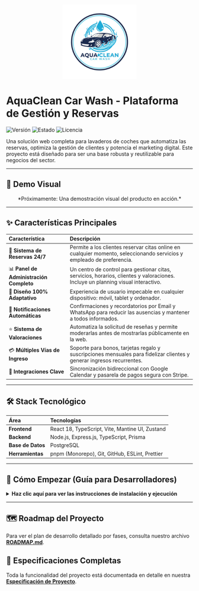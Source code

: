 <!-- File: /README.md - v1.0 -->
<div align="center">
  <img src="./docs/assets/logo.png" alt="AquaClean Car Wash Logo" width="200"/>
</div>

# AquaClean Car Wash - Plataforma de Gestión y Reservas

![Versión](https://img.shields.io/badge/version-1.0.0-blue)
![Estado](https://img.shields.io/badge/status-en--desarrollo-green)
![Licencia](https://img.shields.io/badge/licencia-privada-red)

Una solución web completa para lavaderos de coches que automatiza las reservas, optimiza la gestión de clientes y potencia el marketing digital. Este proyecto está diseñado para ser una base robusta y reutilizable para negocios del sector.

---

## 🎥 Demo Visual

<!-- TODO: Añadir un GIF animado mostrando el flujo de reserva del cliente y el panel de administración -->
<div align="center">
  *Próximamente: Una demostración visual del producto en acción.*
</div>

---

## ✨ Características Principales

| Característica                          | Descripción                                                                                                                      |
| :-------------------------------------- | :------------------------------------------------------------------------------------------------------------------------------- |
| 📅 **Sistema de Reservas 24/7**         | Permite a los clientes reservar citas online en cualquier momento, seleccionando servicios y empleado de preferencia.            |
| 📊 **Panel de Administración Completo** | Un centro de control para gestionar citas, servicios, horarios, clientes y valoraciones. Incluye un planning visual interactivo. |
| 📱 **Diseño 100% Adaptativo**           | Experiencia de usuario impecable en cualquier dispositivo: móvil, tablet y ordenador.                                            |
| 🔔 **Notificaciones Automáticas**       | Confirmaciones y recordatorios por Email y WhatsApp para reducir las ausencias y mantener a todos informados.                    |
| ⭐ **Sistema de Valoraciones**          | Automatiza la solicitud de reseñas y permite moderarlas antes de mostrarlas públicamente en la web.                              |
| 💳 **Múltiples Vías de Ingreso**        | Soporte para bonos, tarjetas regalo y suscripciones mensuales para fidelizar clientes y generar ingresos recurrentes.            |
| 🔗 **Integraciones Clave**              | Sincronización bidireccional con Google Calendar y pasarela de pagos segura con Stripe.                                          |

---

## 🛠️ Stack Tecnológico

| Área              | Tecnologías                                     |
| :---------------- | :---------------------------------------------- |
| **Frontend**      | React 18, TypeScript, Vite, Mantine UI, Zustand |
| **Backend**       | Node.js, Express.js, TypeScript, Prisma         |
| **Base de Datos** | PostgreSQL                                      |
| **Herramientas**  | pnpm (Monorepo), Git, GitHub, ESLint, Prettier  |

---

## 🚀 Cómo Empezar (Guía para Desarrolladores)

<details>
<summary><strong>Haz clic aquí para ver las instrucciones de instalación y ejecución</strong></summary>

### Requisitos Previos

- Node.js (v20+)
- pnpm (v9+)
- Git
- Una instancia de PostgreSQL en ejecución

### Pasos para la Instalación

1.  **Clonar el repositorio:**

    ```bash
    git clone https://github.com/R3v180/AquaCleanCarWash.git
    cd AquaCleanCarWash
    ```

2.  **Instalar dependencias:**

    ```bash
    pnpm install
    ```

3.  **Configurar variables de entorno:**

    - Habrá un archivo `.env.example` en la carpeta del servidor (`apps/server`).
    - Cópialo a un nuevo archivo llamado `.env` en la misma carpeta.
    - Rellena las variables (credenciales de la base de datos, claves de API, etc.).
      _Nota: Estos archivos se crearán durante el desarrollo del backend._

4.  **Ejecutar las migraciones de la base de datos:**

    ```bash
    # Ejecuta el script 'migrate:dev' solo en el workspace del servidor
    pnpm --filter server run migrate:dev
    ```

5.  **Iniciar los servidores de desarrollo:**
    ```bash
    # Este comando iniciará el frontend y el backend simultáneamente
    pnpm dev
    ```

</details>

---

## 🗺️ Roadmap del Proyecto

Para ver el plan de desarrollo detallado por fases, consulta nuestro archivo [**ROADMAP.md**](./ROADMAP.md).

## 📄 Especificaciones Completas

Toda la funcionalidad del proyecto está documentada en detalle en nuestra [**Especificación de Proyecto**](./docs/PROJECT_SPECIFICATION.md).

